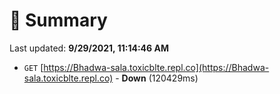 # 📖 Summary
Last updated: **9/29/2021, 11:14:46 AM**

- `GET` [https://Bhadwa-sala.toxicblte.repl.co](https://Bhadwa-sala.toxicblte.repl.co) - **Down** (120429ms)

